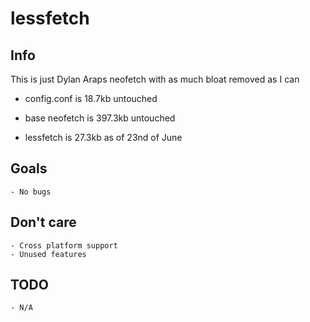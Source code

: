# lessfetch

## Info

This is just Dylan Araps neofetch with as much bloat removed as I can

- config.conf is 18.7kb untouched
- base neofetch  is 397.3kb untouched

- lessfetch is 27.3kb as of 23nd of June

## Goals

    - No bugs

## Don't care

    - Cross platform support
    - Unused features

## TODO

    - N/A
